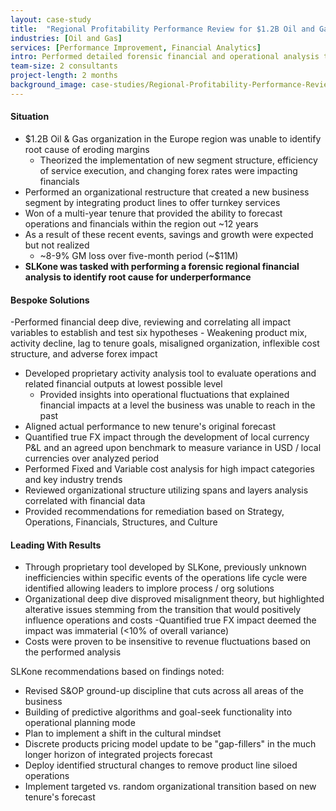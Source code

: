 ```yaml
---
layout: case-study
title:  "Regional Profitability Performance Review for $1.2B Oil and Gas Organization in EU"
industries: [Oil and Gas]
services: [Performance Improvement, Financial Analytics]
intro: Performed detailed forensic financial and operational analysis to discover root cause of deteriorating margins in EU region following restructuring event
team-size: 2 consultants
project-length: 2 months
background_image: case-studies/Regional-Profitability-Performance-Review-for-$1.2B-Oil-and-Gas-Organization-in-EU.jpg
---
```


#### Situation
- $1.2B Oil & Gas organization in the Europe region was unable to identify root cause of eroding margins​
   - Theorized the implementation of new segment structure, efficiency of service execution, and changing forex rates were impacting financials​
- Performed an organizational restructure that created a new business segment by integrating product lines to offer turnkey services​
- Won of a multi-year tenure that provided the ability to forecast operations and financials within the region out ~12 years​
- As a result of these recent events, savings and growth were expected but not realized​
    - ~8-9% GM loss over five-month period (~$11M)​
- **SLKone was tasked with performing a forensic regional financial analysis to identify root cause for underperformance**

#### Bespoke Solutions
-Performed financial deep dive, reviewing and correlating all impact variables to establish and test six hypotheses​
    - Weakening product mix, activity decline, lag to tenure goals, misaligned organization, inflexible cost structure, and adverse forex impact​
- Developed proprietary activity analysis tool to evaluate operations and related financial outputs at lowest possible level​
    - Provided insights into operational fluctuations that explained financial impacts at a level the business was unable to reach in the past​
- Aligned actual performance to new tenure's original forecast​
- Quantified true FX impact through the development of local currency P&L and an agreed upon benchmark to measure variance in USD / local currencies over analyzed period​
- Performed Fixed and Variable cost analysis for high impact categories and key industry trends ​
- Reviewed organizational structure utilizing spans and layers analysis correlated with financial data​
- Provided recommendations for remediation based on Strategy, Operations, Financials, Structures, and Culture

#### Leading With Results
- Through proprietary tool developed by SLKone, previously unknown inefficiencies within specific events of the operations life cycle were identified allowing leaders to implore process / org solutions​
- Organizational deep dive disproved misalignment theory, but highlighted alterative issues stemming from the transition that would positively influence operations and costs​
-Quantified true FX impact deemed the impact was immaterial (<10% of overall variance)​
- Costs were proven to be insensitive to revenue fluctuations based on the performed analysis​

SLKone recommendations based on findings noted:​
   - Revised S&OP ground-up discipline that cuts across all areas of the business​
   - Building of predictive algorithms and goal-seek functionality into operational planning mode​
   - Plan to implement a shift in the cultural mindset​
   - Discrete products pricing model update to be "gap-fillers" in the much longer horizon of integrated projects forecast​
   - Deploy identified structural changes to remove product line siloed operations​
   - Implement targeted vs. random organizational transition based on new tenure's forecast
